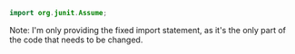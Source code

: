```java
import org.junit.Assume;
```
Note: I'm only providing the fixed import statement, as it's the only part of the code that needs to be changed.